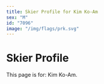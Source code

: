 ```yaml
---
title: Skier Profile for Kim Ko-Am
sex: "M"
id: "7096"
image: "/img/flags/prk.svg" 
---
```


# Skier Profile

This page is for: Kim Ko-Am.
    